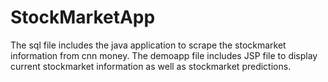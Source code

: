 # StockMarketApp

The sql file includes the java application to scrape the stockmarket information from cnn money. The demoapp file includes JSP file to display current stockmarket information as well as stockmarket predictions.
